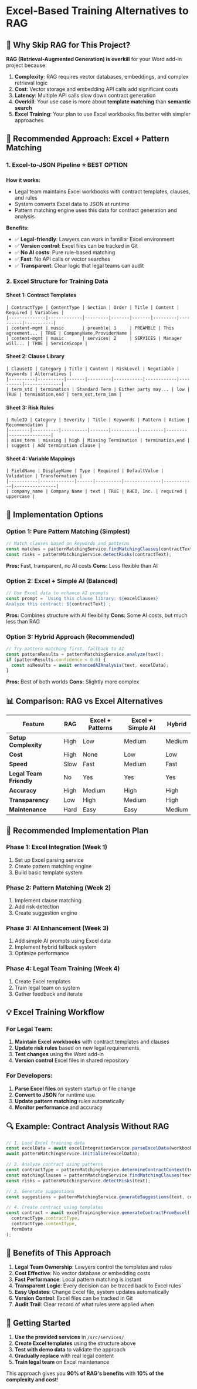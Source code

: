 # Excel-Based Training Alternatives to RAG

## 🎯 **Why Skip RAG for This Project?**

**RAG (Retrieval-Augmented Generation) is overkill** for your Word add-in project because:

1. **Complexity**: RAG requires vector databases, embeddings, and complex retrieval logic
2. **Cost**: Vector storage and embedding API calls add significant costs
3. **Latency**: Multiple API calls slow down contract generation
4. **Overkill**: Your use case is more about **template matching** than **semantic search**
5. **Excel Training**: Your plan to use Excel workbooks fits better with simpler approaches

## 🚀 **Recommended Approach: Excel + Pattern Matching**

### **1. Excel-to-JSON Pipeline** ⭐ **BEST OPTION**

**How it works:**
- Legal team maintains Excel workbooks with contract templates, clauses, and rules
- System converts Excel data to JSON at runtime
- Pattern matching engine uses this data for contract generation and analysis

**Benefits:**
- ✅ **Legal-friendly**: Lawyers can work in familiar Excel environment
- ✅ **Version control**: Excel files can be tracked in Git
- ✅ **No AI costs**: Pure rule-based matching
- ✅ **Fast**: No API calls or vector searches
- ✅ **Transparent**: Clear logic that legal teams can audit

### **2. Excel Structure for Training Data**

#### **Sheet 1: Contract Templates**
```
| ContractType | ContentType | Section | Order | Title | Content | Required | Variables |
|--------------|-------------|---------|-------|-------|---------|----------|-----------|
| content-mgmt | music       | preamble| 1     | PREAMBLE | This agreement... | TRUE | CompanyName,ProviderName |
| content-mgmt | music       | services| 2     | SERVICES | Manager will... | TRUE | ServiceScope |
```

#### **Sheet 2: Clause Library**
```
| ClauseID | Category | Title | Content | RiskLevel | Negotiable | Keywords | Alternatives |
|----------|----------|-------|---------|-----------|------------|----------|--------------|
| term_std | termination | Standard Term | Either party may... | low | TRUE | termination,end | term_ext,term_imm |
```

#### **Sheet 3: Risk Rules**
```
| RuleID | Category | Severity | Title | Keywords | Pattern | Action | Recommendation |
|--------|----------|----------|-------|----------|---------|--------|----------------|
| miss_term | missing | high | Missing Termination | termination,end | | suggest | Add termination clause |
```

#### **Sheet 4: Variable Mappings**
```
| FieldName | DisplayName | Type | Required | DefaultValue | Validation | Transformation |
|-----------|-------------|------|----------|--------------|------------|----------------|
| company_name | Company Name | text | TRUE | RHEI, Inc. | required | uppercase |
```

## 🔧 **Implementation Options**

### **Option 1: Pure Pattern Matching** (Simplest)
```javascript
// Match clauses based on keywords and patterns
const matches = patternMatchingService.findMatchingClauses(contractText);
const risks = patternMatchingService.detectRisks(contractText);
```

**Pros:** Fast, transparent, no AI costs
**Cons:** Less flexible than AI

### **Option 2: Excel + Simple AI** (Balanced)
```javascript
// Use Excel data to enhance AI prompts
const prompt = `Using this clause library: ${excelClauses}
Analyze this contract: ${contractText}`;
```

**Pros:** Combines structure with AI flexibility
**Cons:** Some AI costs, but much less than RAG

### **Option 3: Hybrid Approach** (Recommended)
```javascript
// Try pattern matching first, fallback to AI
const patternResults = patternMatchingService.analyze(text);
if (patternResults.confidence < 0.8) {
  const aiResults = await enhancedAIAnalysis(text, excelData);
}
```

**Pros:** Best of both worlds
**Cons:** Slightly more complex

## 📊 **Comparison: RAG vs Excel Alternatives**

| Feature | RAG | Excel + Patterns | Excel + Simple AI | Hybrid |
|---------|-----|------------------|-------------------|--------|
| **Setup Complexity** | High | Low | Medium | Medium |
| **Cost** | High | None | Low | Low |
| **Speed** | Slow | Fast | Medium | Fast |
| **Legal Team Friendly** | No | Yes | Yes | Yes |
| **Accuracy** | High | Medium | High | High |
| **Transparency** | Low | High | Medium | High |
| **Maintenance** | Hard | Easy | Easy | Medium |

## 🎯 **Recommended Implementation Plan**

### **Phase 1: Excel Integration** (Week 1)
1. Set up Excel parsing service
2. Create pattern matching engine
3. Build basic template system

### **Phase 2: Pattern Matching** (Week 2)
1. Implement clause matching
2. Add risk detection
3. Create suggestion engine

### **Phase 3: AI Enhancement** (Week 3)
1. Add simple AI prompts using Excel data
2. Implement hybrid fallback system
3. Optimize performance

### **Phase 4: Legal Team Training** (Week 4)
1. Create Excel templates
2. Train legal team on system
3. Gather feedback and iterate

## 💡 **Excel Training Workflow**

### **For Legal Team:**
1. **Maintain Excel workbooks** with contract templates and clauses
2. **Update risk rules** based on new legal requirements
3. **Test changes** using the Word add-in
4. **Version control** Excel files in shared repository

### **For Developers:**
1. **Parse Excel files** on system startup or file change
2. **Convert to JSON** for runtime use
3. **Update pattern matching** rules automatically
4. **Monitor performance** and accuracy

## 🔍 **Example: Contract Analysis Without RAG**

```javascript
// 1. Load Excel training data
const excelData = await excelIntegrationService.parseExcelData(workbook);
await patternMatchingService.initialize(excelData);

// 2. Analyze contract using patterns
const contractType = patternMatchingService.determineContractContext(text);
const matchingClauses = patternMatchingService.findMatchingClauses(text);
const risks = patternMatchingService.detectRisks(text);

// 3. Generate suggestions
const suggestions = patternMatchingService.generateSuggestions(text, contractType);

// 4. Create contract using templates
const contract = await excelTrainingService.generateContractFromExcel(
  contractType.contractType, 
  contractType.contentType, 
  formData
);
```

## 🎉 **Benefits of This Approach**

1. **Legal Team Ownership**: Lawyers control the templates and rules
2. **Cost Effective**: No vector database or embedding costs
3. **Fast Performance**: Local pattern matching is instant
4. **Transparent Logic**: Every decision can be traced back to Excel rules
5. **Easy Updates**: Change Excel file, system updates automatically
6. **Version Control**: Excel files can be tracked in Git
7. **Audit Trail**: Clear record of what rules were applied when

## 🚀 **Getting Started**

1. **Use the provided services** in `/src/services/`
2. **Create Excel templates** using the structure above
3. **Test with demo data** to validate the approach
4. **Gradually replace** with real legal content
5. **Train legal team** on Excel maintenance

This approach gives you **90% of RAG's benefits** with **10% of the complexity and cost**!

